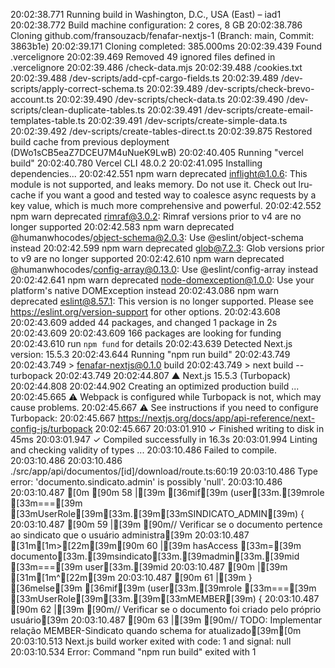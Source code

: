 20:02:38.771 Running build in Washington, D.C., USA (East) – iad1
20:02:38.772 Build machine configuration: 2 cores, 8 GB
20:02:38.786 Cloning github.com/fransouzacb/fenafar-nextjs-1 (Branch: main, Commit: 3863b1e)
20:02:39.171 Cloning completed: 385.000ms
20:02:39.439 Found .vercelignore
20:02:39.469 Removed 49 ignored files defined in .vercelignore
20:02:39.486   /check-data.mjs
20:02:39.488   /cookies.txt
20:02:39.488   /dev-scripts/add-cpf-cargo-fields.ts
20:02:39.489   /dev-scripts/apply-correct-schema.ts
20:02:39.489   /dev-scripts/check-brevo-account.ts
20:02:39.490   /dev-scripts/check-data.ts
20:02:39.490   /dev-scripts/clean-duplicate-tables.ts
20:02:39.491   /dev-scripts/create-email-templates-table.ts
20:02:39.491   /dev-scripts/create-simple-data.ts
20:02:39.492   /dev-scripts/create-tables-direct.ts
20:02:39.875 Restored build cache from previous deployment (DWo1sCB5eaZ7DCEU7M4uNueK9LwB)
20:02:40.405 Running "vercel build"
20:02:40.780 Vercel CLI 48.0.2
20:02:41.095 Installing dependencies...
20:02:42.551 npm warn deprecated inflight@1.0.6: This module is not supported, and leaks memory. Do not use it. Check out lru-cache if you want a good and tested way to coalesce async requests by a key value, which is much more comprehensive and powerful.
20:02:42.552 npm warn deprecated rimraf@3.0.2: Rimraf versions prior to v4 are no longer supported
20:02:42.583 npm warn deprecated @humanwhocodes/object-schema@2.0.3: Use @eslint/object-schema instead
20:02:42.599 npm warn deprecated glob@7.2.3: Glob versions prior to v9 are no longer supported
20:02:42.610 npm warn deprecated @humanwhocodes/config-array@0.13.0: Use @eslint/config-array instead
20:02:42.641 npm warn deprecated node-domexception@1.0.0: Use your platform's native DOMException instead
20:02:43.086 npm warn deprecated eslint@8.57.1: This version is no longer supported. Please see https://eslint.org/version-support for other options.
20:02:43.608 
20:02:43.609 added 44 packages, and changed 1 package in 2s
20:02:43.609 
20:02:43.609 166 packages are looking for funding
20:02:43.610   run `npm fund` for details
20:02:43.639 Detected Next.js version: 15.5.3
20:02:43.644 Running "npm run build"
20:02:43.749 
20:02:43.749 > fenafar-nextjs@0.1.0 build
20:02:43.749 > next build --turbopack
20:02:43.749 
20:02:44.807    ▲ Next.js 15.5.3 (Turbopack)
20:02:44.808 
20:02:44.902    Creating an optimized production build ...
20:02:45.665  ⚠ Webpack is configured while Turbopack is not, which may cause problems.
20:02:45.667  ⚠ See instructions if you need to configure Turbopack:
20:02:45.667   https://nextjs.org/docs/app/api-reference/next-config-js/turbopack
20:02:45.667 
20:03:01.910  ✓ Finished writing to disk in 45ms
20:03:01.947  ✓ Compiled successfully in 16.3s
20:03:01.994    Linting and checking validity of types ...
20:03:10.486 Failed to compile.
20:03:10.486 
20:03:10.486 ./src/app/api/documentos/[id]/download/route.ts:60:19
20:03:10.486 Type error: 'documento.sindicato.admin' is possibly 'null'.
20:03:10.486 
20:03:10.487 [0m [90m 58 |[39m     [36mif[39m (user[33m.[39mrole [33m===[39m [33mUserRole[39m[33m.[39m[33mSINDICATO_ADMIN[39m) {
20:03:10.487  [90m 59 |[39m       [90m// Verificar se o documento pertence ao sindicato que o usuário administra[39m
20:03:10.487 [31m[1m>[22m[39m[90m 60 |[39m       hasAccess [33m=[39m documento[33m.[39msindicato[33m.[39madmin[33m.[39mid [33m===[39m user[33m.[39mid
20:03:10.487  [90m    |[39m                   [31m[1m^[22m[39m
20:03:10.487  [90m 61 |[39m     } [36melse[39m [36mif[39m (user[33m.[39mrole [33m===[39m [33mUserRole[39m[33m.[39m[33mMEMBER[39m) {
20:03:10.487  [90m 62 |[39m       [90m// Verificar se o documento foi criado pelo próprio usuário[39m
20:03:10.487  [90m 63 |[39m       [90m// TODO: Implementar relação MEMBER-Sindicato quando schema for atualizado[39m[0m
20:03:10.513 Next.js build worker exited with code: 1 and signal: null
20:03:10.534 Error: Command "npm run build" exited with 1